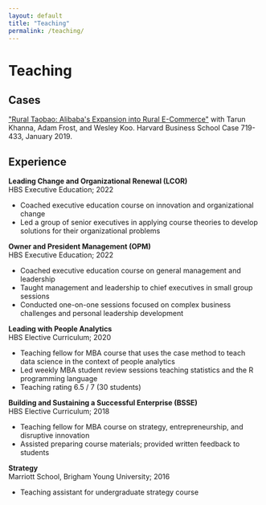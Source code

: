 ```yaml
---
layout: default
title: "Teaching"
permalink: /teaching/
---
```


# Teaching
## Cases

<a href="https://store.hbr.org/product/rural-taobao-alibaba-s-expansion-into-rural-e-commerce/719433?sku=719433-PDF-ENG" target="_blank">"Rural Taobao: Alibaba's Expansion into Rural E-Commerce"</a> with Tarun Khanna, Adam Frost, and Wesley Koo. Harvard Business School Case 719-433, January 2019.

## Experience
**Leading Change and Organizational Renewal (LCOR)**  
HBS Executive Education; 2022
  - Coached executive education course on innovation and organizational change
  - Led a group of senior executives in applying course theories to develop solutions for their organizational problems  
  
**Owner and President Management (OPM)**  
HBS Executive Education; 2022
  - Coached executive education course on general management and leadership
  - Taught management and leadership to chief executives in small group sessions
  - Conducted one-on-one sessions focused on complex business challenges and personal leadership development 
  
**Leading with People Analytics**  
HBS Elective Curriculum; 2020
  - Teaching fellow for MBA course that uses the case method to teach data science in the context of people analytics
  - Led weekly MBA student review sessions teaching statistics and the R programming language
  - Teaching rating 6.5 / 7 (30 students)  
  
**Building and Sustaining a Successful Enterprise (BSSE)**  
HBS Elective Curriculum; 2018
  - Teaching fellow for MBA course on strategy, entrepreneurship, and disruptive innovation
  - Assisted preparing course materials; provided written feedback to students  

**Strategy**  
Marriott School, Brigham Young University; 2016
  - Teaching assistant for undergraduate strategy course
  
